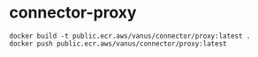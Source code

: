 # connector-proxy

```
docker build -t public.ecr.aws/vanus/connector/proxy:latest .
docker push public.ecr.aws/vanus/connector/proxy:latest
```